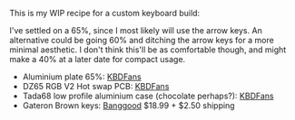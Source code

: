 This is my WIP recipe for a custom keyboard build:

I've settled on a 65%, since I most likely will use the arrow keys. An alternative could be going 60% and ditching the arrow keys for a more minimal aesthetic. I don't think this'll be as comfortable though, and might make a 40% at a later date for compact usage.

- Aluminium plate 65%: [KBDFans](https://kbdfans.com/collections/plate/products/65-cnc-aluminum-plate)
- DZ65 RGB V2 Hot swap PCB: [KBDFans](https://kbdfans.com/collections/65/products/dz68rgb-hot-swap-rgb-pcb)
- Tada68 low profile aluminium case (chocolate perhaps?): [KBDFans](https://kbdfans.com/collections/65-layout-case/products/kbdfans-tada68-aluminum-case?variant=21670077923376)
- Gateron Brown keys: [Banggood](https://www.banggood.com/70PCS-Pack-3Pin-Gateron-Tactile-Brown-Switch-Keyboard-Switch-for-Mechanical-Gaming-Keyboard-p-1426493.html?rmmds=search&cur_warehouse=CN) $18.99 + $2.50 shipping